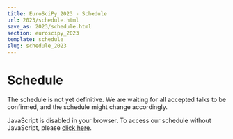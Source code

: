 ```yaml
---
title: EuroSciPy 2023 - Schedule
url: 2023/schedule.html
save_as: 2023/schedule.html
section: euroscipy_2023
template: schedule
slug: schedule_2023
---
```


# Schedule

The schedule is not yet definitive. We are waiting for all accepted talks to
be confirmed, and the schedule might change accordingly.

<div style="margin-right: 1%; padding-right: 1%">
    <pretalx-schedule
        event-url="https://pretalx.com/euroscipy-2023/" locale="en" format="grid"
        style="--pretalx-clr-primary: #3aa57c">
    </pretalx-schedule>
    <noscript>
    <div class="pretalx-widget">
            <div class="pretalx-widget-info-message">
                JavaScript is disabled in your browser. To access our schedule without JavaScript,
                please <a target="_blank" href="https://pretalx.com/euroscipy-2023/schedule/">click here</a>.
            </div>
        </div>
    </noscript>
</div>
